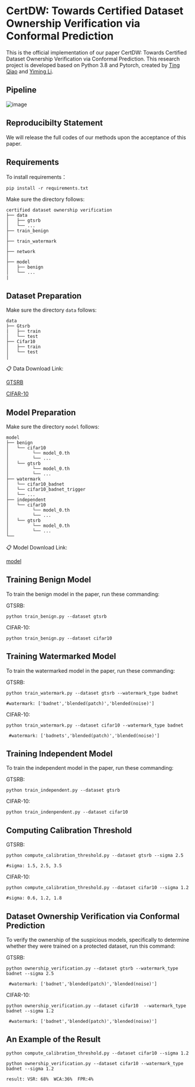 CertDW: Towards Certified Dataset Ownership Verification via Conformal Prediction
=
This is the official implementation of our paper CertDW: Towards Certified Dataset Ownership Verification via Conformal Prediction. This research project is developed based on Python 3.8 and Pytorch, created by [Ting Qiao](https://github.com/NcepuQiaoTing) and [Yiming Li](https://liyiming.tech/).


Pipeline
-
![image](https://github.com/user-attachments/assets/c1b21805-00c4-48b5-8193-07be668390bf)

Reproducibilty Statement
-
We will release the full codes of our methods upon the acceptance of this paper.

Requirements
-
To install requirements：

```
pip install -r requirements.txt
```

Make sure the directory follows:

```
certified dataset ownership verification
├── data
│   ├── gtsrb
│   └── ...
├── train_benign
│   
├── train_watermark
│   
├── network
│   
├── model
│   ├── benign
│   └── ...
|
```
Dataset Preparation
-
Make sure the directory `data` follows:

```
data
├── Gtsrb
|   ├── train
│   └── test
├── Cifar10  
│   ├── train
│   └── test
│ 
```
📋 Data Download Link:

[GTSRB](https://benchmark.ini.rub.de/gtsrb_dataset.html)

[CIFAR-10](https://www.cs.toronto.edu/~kriz/cifar.html)

Model Preparation
-
Make sure the directory `model` follows:

```
model
├── benign
│   └── cifar10
│         └── model_0.th
│         └── ...
│   └── gtsrb
│         └── model_0.th
│         └── ...
├── watermark
│   └── cifar10_badnet
│   └── cifar10_badnet_trigger
│   └── ...
├── independent
│   └── cifar10
│         └── model_0.th
│         └── ...
│   └── gtsrb
│         └── model_0.th
│         └── ...
└── 
```
📋 Model Download Link:

[model](https://www.dropbox.com/scl/fo/99oam1dhhoc4vf9iqwu1z/AHloDwtU10m482wmdGUrsqI?rlkey=d7ls55lpddgu2mxdhxdyhyp15&st=xmbt7lcj&dl=0)

Training Benign Model
-
To train the benign model in the paper, run these commanding:

GTSRB:

```
python train_benign.py --dataset gtsrb
```

CIFAR-10:

```
python train_benign.py --dataset cifar10
```


Training Watermarked Model
-
To train the watermarked model in the paper, run these commanding:

GTSRB:

```
python train_watermark.py --dataset gtsrb --watermark_type badnet

#watermark: ['badnet','blended(patch)','blended(noise)']
```

CIFAR-10:

```
python train_watermark.py --dataset cifar10 --watermark_type badnet

 #watermark: ['badnets','blended(patch)','blended(noise)']
```

Training Independent Model
-
To train the independent model in the paper, run these commanding:

GTSRB:

```
python train_independent.py --dataset gtsrb
```

CIFAR-10:

```
python train_indenpendent.py --dataset cifar10
```

Computing Calibration Threshold
-
GTSRB:

```
python compute_calibration_threshold.py --dataset gtsrb --sigma 2.5

#sigma: 1.5, 2.5, 3.5
```

CIFAR-10:

```
python compute_calibration_threshold.py --dataset cifar10 --sigma 1.2

#sigma: 0.6, 1.2, 1.8 
```


Dataset Ownership Verification via Conformal Prediction
-
To verify the ownership of the suspicious models, specifically to determine whether they were trained on a protected dataset, run this command:

GTSRB:

```
python ownership_verification.py --dataset gtsrb --watermark_type badnet --sigma 2.5

 #watermark: ['badnet','blended(patch)','blended(noise)']
```


CIFAR-10:

```
python ownership_verification.py --dataset cifar10  --watermark_type badnet --sigma 1.2

 #watermark: ['badnet','blended(patch)','blended(noise)']
```

An Example of the Result
-
```
python compute_calibration_threshold.py --dataset cifar10 --sigma 1.2

python ownership_verification.py --dataset cifar10 --watermark_type badnet --sigma 1.2

result: VSR: 68%  WCA:36%  FPR:4%
```
